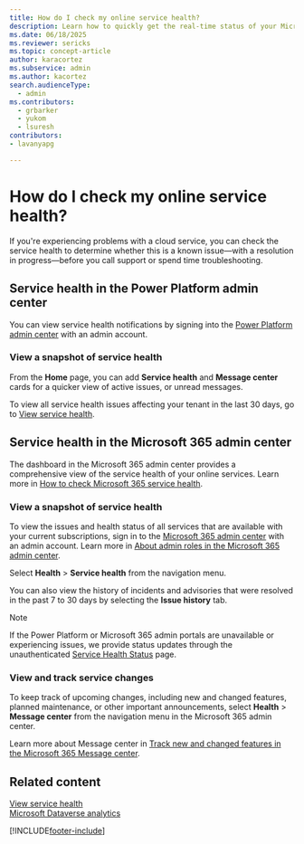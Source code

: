 ```yaml
---
title: How do I check my online service health?
description: Learn how to quickly get the real-time status of your Microsoft Power Platform, Microsoft Dynamics 365, and Microsoft 365 services.
ms.date: 06/18/2025
ms.reviewer: sericks
ms.topic: concept-article
author: karacortez
ms.subservice: admin
ms.author: kacortez
search.audienceType: 
  - admin
ms.contributors:
  - grbarker
  - yukom
  - lsuresh
contributors:
- lavanyapg 

---
```

# How do I check my online service health?

If you're experiencing problems with a cloud service, you can check the service health to determine whether this is a known issue&mdash;with a resolution in progress&mdash;before you call support or spend time troubleshooting. 

## Service health in the Power Platform admin center

You can view service health notifications by signing into the [Power Platform admin center](https://admin.powerplatform.microsoft.com/home) with an admin account.

### View a snapshot of service health

From the **Home** page, you can add **Service health** and **Message center** cards for a quicker view of active issues, or unread messages. 

To view all service health issues affecting your tenant in the last 30 days, go to [View service health](view-service-health.md).

## Service health in the Microsoft 365 admin center

The dashboard in the Microsoft 365 admin center provides a comprehensive view of the service health of your online services. Learn more in [How to check Microsoft 365 service health](/microsoft-365/enterprise/view-service-health).

### View a snapshot of service health

To view the issues and health status of all services that are available with your current subscriptions, sign in to the [Microsoft 365 admin center](https://admin.microsoft.com/) with an admin account. Learn more in [About admin roles in the Microsoft 365 admin center](/microsoft-365/admin/add-users/about-admin-roles).

Select **Health** \> **Service health** from the navigation menu. 

You can also view the history of incidents and advisories that were resolved in the past 7 to 30 days by selecting the **Issue history** tab.

> [!NOTE]
> If the Power Platform or Microsoft 365 admin portals are unavailable or experiencing issues, we provide status updates through the unauthenticated [Service Health Status](https://status.cloud.microsoft) page. 

### View and track service changes

To keep track of upcoming changes, including new and changed features, planned maintenance, or other important announcements, select **Health** \> **Message center** from the navigation menu in the Microsoft 365 admin center. 

Learn more about Message center in [Track new and changed features in the Microsoft 365 Message center](/microsoft-365/admin/manage/message-center).

## Related content

[View service health](view-service-health.md)<br>
[Microsoft Dataverse analytics](analytics-common-data-service.md)

[!INCLUDE[footer-include](../includes/footer-banner.md)]
